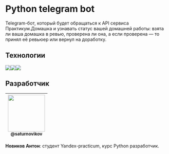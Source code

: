 # Python telegram bot
Telegram-бот, который будет обращаться к API сервиса Практикум.Домашка и узнавать статус вашей домашней работы: взята ли ваша домашка в ревью, проверена ли она, а если проверена — то принял её ревьюер или вернул на доработку.


## Технологии

<img src="https://img.shields.io/badge/Telegram-2CA5E0?style=for-the-badge&logo=telegram&logoColor=white" /><img src="https://img.shields.io/badge/GitHub-100000?style=for-the-badge&logo=github&logoColor=white" /><img src="https://img.shields.io/badge/Python-FFD43B?style=for-the-badge&logo=python&logoColor=blue" />


## Разработчик

| [<img src="https://github.com/saturnovikov.png?size=115" width="115"><br><sub>@saturnovikov</sub>](https://github.com/saturnovikov) |
| :---------------------------------------------------------------------------------------------------------------------: |
**Новиков Антон**: студент Yandex-practicum, курс Python разработчик.
